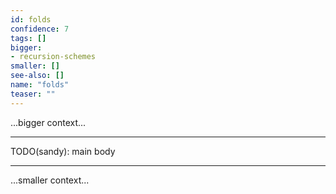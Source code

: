 ```yaml
---
id: folds
confidence: 7
tags: []
bigger:
- recursion-schemes
smaller: []
see-also: []
name: "folds"
teaser: ""
---
```



...bigger context...

---

TODO(sandy): main body

---

...smaller context...
